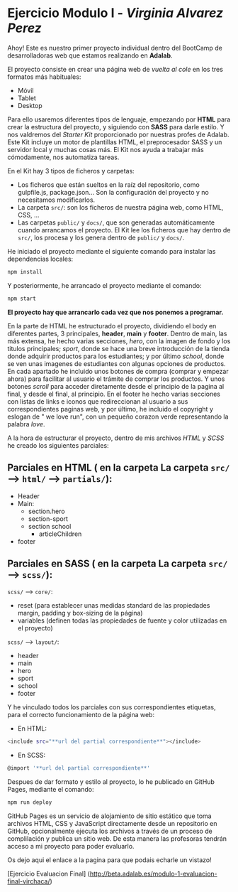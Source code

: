 
# Ejercicio Modulo I - _Virginia Alvarez Perez_

Ahoy! Este es nuestro primer proyecto individual dentro del BootCamp de desarrolladoras web que estamos realizando en **Adalab**. 

El proyecto consiste en crear una página web de _vuelta al cole_ en los tres formatos más habituales:

   - Móvil
   - Tablet
   - Desktop

Para ello usaremos diferentes tipos de lenguaje, empezando por **HTML** para crear la estructura del proyecto, y siguiendo con **SASS** para darle estilo. Y nos valdremos del _Starter Kit_ proporcionado por nuestras profes de Adalab. Este Kit incluye un motor de plantillas HTML, el preprocesador SASS y un servidor local y muchas cosas más. El Kit nos ayuda a trabajar más cómodamente, nos automatiza tareas.

En el Kit hay 3 tipos de ficheros y carpetas:

- Los ficheros que están sueltos en la raíz del repositorio, como gulpfile.js, package.json... Son la configuración del proyecto y no necesitamos modificarlos.
- La carpeta `src/`: son los ficheros de nuestra página web, como HTML, CSS, ...
- Las carpetas `public/` y `docs/`, que son generadas automáticamente cuando arrancamos el proyecto. El Kit lee los ficheros que hay dentro de `src/`, los procesa y los genera dentro de `public/` y `docs/`.

He iniciado el proyecto mediante el siguiente comando para instalar las dependencias locales:
```bash
npm install
```
Y posteriormente, he arrancado el proyecto mediante el comando:
```bash
npm start
```
**El proyecto hay que arrancarlo cada vez que nos ponemos a programar.**

En la parte de HTML he estructurado el proyecto, dividiendo el body en diferentes partes, 3 principales, **header**, **main** y **footer**. Dentro de main, las más extensa, he hecho varias secciones, _hero_, con la imagen de fondo y los titulos principales; _sport_, donde se hace una breve introducción de la tienda donde adquirir productos para los estudiantes; y por último _school_, donde se ven unas imagenes de estudiantes con algunas opciones de productos.
En cada apartado he incluido unos botones de compra (comprar y empezar ahora) para facilitar al usuario el trámite de comprar los productos. Y unos botones _scroll_ para acceder diretamente desde el principio de la pagina al final, y desde el final, al principio.
En el footer he hecho varias secciones con listas de links e iconos que redireccionan al usuario a sus correspondientes paginas web, y por último, he incluido el copyright y eslogan de " we love run", con un pequeño corazon verde representando la palabra _love_.

A la hora de estructurar el proyecto, dentro de mis archivos  _HTML_ y _SCSS_ he creado los siguientes parciales:

## Parciales en HTML ( en la carpeta La carpeta `src/` --> `html/` --> `partials/`):

- Header
- Main:
  + section.hero
  + section-sport
  + section school
     - articleChildren
- footer

## Parciales en SASS ( en la carpeta La carpeta `src/` --> `scss/`):
`scss/` --> `core/`:

 - reset (para establecer unas medidas standard de las propiedades margin, padding y box-sizing de la página)
 - variables (definen todas las propiedades de fuente y color utilizadas en el proyecto)

`scss/` --> `layout/`:

- header
- main
- hero
- sport
- school
- footer

Y he vinculado todos los parciales con sus correspondientes etiquetas, para el correcto funcionamiento de la página web:
 * En HTML:
   
```bash
<include src="**url del partial correspondiente**"></include>
```
 * En SCSS:

```bash
@import '**url del partial correspondiente**'
```

Despues de dar formato y estilo al proyecto, lo he publicado en GitHub Pages, mediante el comando:

```bash
npm run deploy
```

GitHub Pages es un servicio de alojamiento de sitio estático que toma archivos HTML, CSS y JavaScript directamente desde un repositorio en GitHub, opcionalmente ejecuta los archivos a través de un proceso de complilación y publica un sitio web. De esta manera las profesoras tendrán acceso a mi proyecto para poder evaluarlo.

Os dejo aqui el enlace a la pagina para que podais echarle un vistazo!

[Ejercicio Evaluacion Final] (http://beta.adalab.es/modulo-1-evaluacion-final-virchaca/)
